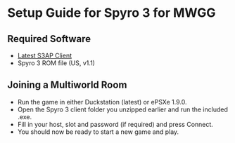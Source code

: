 # Setup Guide for Spyro 3 for MWGG

## Required Software
* [Latest S3AP Client](https://github.com/ArsonAssassin/S3AP/releases)
* Spyro 3 ROM file (US, v1.1)

## Joining a Multiworld Room
* Run the game in either Duckstation (latest) or ePSXe 1.9.0.
* Open the Spyro 3 client folder you unzipped earlier and run the included .exe.
* Fill in your host, slot and password (if required) and press Connect.
* You should now be ready to start a new game and play.